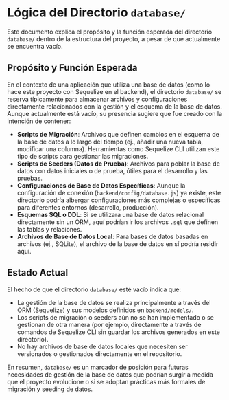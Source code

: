 # Lógica del Directorio `database/`

Este documento explica el propósito y la función esperada del directorio `database/` dentro de la estructura del proyecto, a pesar de que actualmente se encuentra vacío.

## Propósito y Función Esperada

En el contexto de una aplicación que utiliza una base de datos (como lo hace este proyecto con Sequelize en el backend), el directorio `database/` se reserva típicamente para almacenar archivos y configuraciones directamente relacionados con la gestión y el esquema de la base de datos. Aunque actualmente está vacío, su presencia sugiere que fue creado con la intención de contener:

*   **Scripts de Migración**: Archivos que definen cambios en el esquema de la base de datos a lo largo del tiempo (ej., añadir una nueva tabla, modificar una columna). Herramientas como Sequelize CLI utilizan este tipo de scripts para gestionar las migraciones.
*   **Scripts de Seeders (Datos de Prueba)**: Archivos para poblar la base de datos con datos iniciales o de prueba, útiles para el desarrollo y las pruebas.
*   **Configuraciones de Base de Datos Específicas**: Aunque la configuración de conexión (`backend/config/database.js`) ya existe, este directorio podría albergar configuraciones más complejas o específicas para diferentes entornos (desarrollo, producción).
*   **Esquemas SQL o DDL**: Si se utilizara una base de datos relacional directamente sin un ORM, aquí podrían ir los archivos `.sql` que definen las tablas y relaciones.
*   **Archivos de Base de Datos Local**: Para bases de datos basadas en archivos (ej., SQLite), el archivo de la base de datos en sí podría residir aquí.

## Estado Actual

El hecho de que el directorio `database/` esté vacío indica que:

*   La gestión de la base de datos se realiza principalmente a través del ORM (Sequelize) y sus modelos definidos en `backend/models/`.
*   Los scripts de migración o seeders aún no se han implementado o se gestionan de otra manera (por ejemplo, directamente a través de comandos de Sequelize CLI sin guardar los archivos generados en este directorio).
*   No hay archivos de base de datos locales que necesiten ser versionados o gestionados directamente en el repositorio.

En resumen, `database/` es un marcador de posición para futuras necesidades de gestión de la base de datos que podrían surgir a medida que el proyecto evolucione o si se adoptan prácticas más formales de migración y seeding de datos.